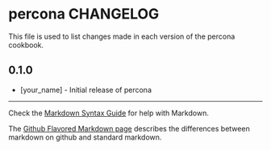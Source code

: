 percona CHANGELOG
==================

This file is used to list changes made in each version of the percona cookbook.

0.1.0
-----
- [your_name] - Initial release of percona

- - -
Check the [Markdown Syntax Guide](http://daringfireball.net/projects/markdown/syntax) for help with Markdown.

The [Github Flavored Markdown page](http://github.github.com/github-flavored-markdown/) describes the differences between markdown on github and standard markdown.
